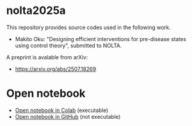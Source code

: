 # nolta2025a
This repository provides source codes used in the following work.
* Makito Oku: "Designing efficient interventions for pre-disease states using control theory", submitted to NOLTA.

A preprint is avalable from arXiv:
* https://arxiv.org/abs/2507.18269

# Open notebook

- [Open notebook in Colab](https://colab.research.google.com/github/okumakito/nolta2025a/blob/main/nolta2025a.ipynb) (executable)
- [Open notebook in GitHub](https://github.com/okumakito/nolta2025a/blob/main/nolta2025a.ipynb) (not executable)
